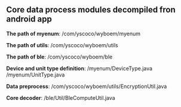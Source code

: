 ## Core data process modules decompiled fron android app

**The path of myenum**: /com/yscoco/wyboem/myenum

**The path of utils**: /com/yscoco/wyboem/utils

**The path of ble**: /com/yscoco/wyboem/ble



**Device and unit type definition**: /myenum/DeviceType.java /myenum/UnitType.java

**Data preprocess**: /com/yscoco/wyboem/utils/EncryptionUtil.java

**Core decoder**: /ble/Util/BleComputeUtil.java

